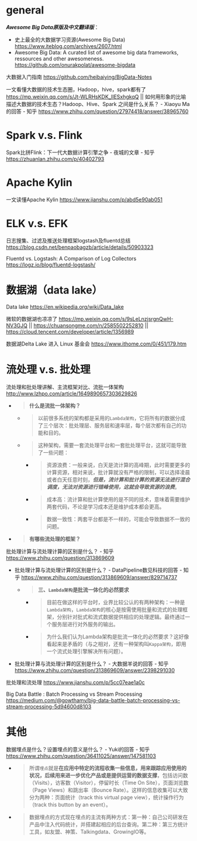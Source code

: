 
# general

***Awesome Big Data原版及中文翻译版***：
- 史上最全的大数据学习资源(Awesome Big Data) https://www.iteblog.com/archives/2607.html
- Awesome Big Data: A curated list of awesome big data frameworks, ressources and other awesomeness. https://github.com/onurakpolat/awesome-bigdata

大数据入门指南 https://github.com/heibaiying/BigData-Notes

一文看懂大数据的技术生态圈，Hadoop，hive，spark都有了 https://mp.weixin.qq.com/s/Jt-WLRHsKDK_lIESxhgkqQ || 如何用形象的比喻描述大数据的技术生态？Hadoop、Hive、Spark 之间是什么关系？ - Xiaoyu Ma的回答 - 知乎 https://www.zhihu.com/question/27974418/answer/38965760

# Spark v.s. Flink

Spark比拼Flink：下一代大数据计算引擎之争 - 夜城的文章 - 知乎 https://zhuanlan.zhihu.com/p/40402793

# Apache Kylin

一文读懂Apache Kylin https://www.jianshu.com/p/abd5e90ab051

# ELK v.s. EFK

日志搜集、过滤及推送处理框架logstash及fluentd总结 https://blog.csdn.net/benpaobagzb/article/details/50903323

Fluentd vs. Logstash: A Comparison of Log Collectors https://logz.io/blog/fluentd-logstash/

# 数据湖（data lake）

Data lake https://en.wikipedia.org/wiki/Data_lake

微软的数据湖也凉凉了 https://mp.weixin.qq.com/s/9sLeLnzjsrgnQwH-NV3GJQ || https://chuansongme.com/n/2585502252810 || https://cloud.tencent.com/developer/article/1356989

数据湖Delta Lake 进入 Linux 基金会 https://www.ithome.com/0/451/179.htm

# 流处理 v.s. 批处理

流处理和批处理讲解、主流框架对比、流批一体架构 http://www.lzhpo.com/article/1649890657303629826
- > **什么是流批一体架构？**
  * > 以前很多系统的架构都是采用的`Lambda架构`，它将所有的数据分成了三个层次：批处理层、服务层和速率层，每个层次都有自己的功能和目的。
  * > 这种架构，需要一套流处理平台和一套批处理平台，这就可能导致了一些问题：
    + > 资源浪费：一般来说，白天是流计算的高峰期，此时需要更多的计算资源，相对来说，批计算就没有严格的限制，可以选择凌晨或者白天任意时刻，***但是，流计算和批计算的资源无法进行混合调度，无法对资源进行错峰使用，这就会导致资源的浪费***。
    + > 成本高：流计算和批计算使用的是不同的技术，意味着需要维护两套代码，不论是学习成本还是维护成本都会更高。
    + > 数据一致性：两套平台都是不一样的，可能会导致数据不一致的问题。
- > **有哪些流处理的框架？**

批处理计算与流处理计算的区别是什么？ - 知乎 https://www.zhihu.com/question/313869609
- 批处理计算与流处理计算的区别是什么？ - DataPipeline数见科技的回答 - 知乎 https://www.zhihu.com/question/313869609/answer/829714737
  * > **三、`Lambda架构`是批流一体化的必然要求**
    + > 目前在做这样的平台时，业界比较公认的有两种架构：一种是`Lambda架构`，`Lambda架构`的核心是按需使用批量和流式的处理框架，分别针对批式和流式数据提供相应的处理逻辑。最终通过一个服务层进行对外服务的输出。
    + > 为什么我们认为Lambda架构是批流一体化的必然要求？这好像看起来是矛盾的（与之相对，还有一种架构叫`Kappa架构`，即用一个流式处理引擎解决所有问题）。
- 批处理计算与流处理计算的区别是什么？ - 大数据羊说的回答 - 知乎 https://www.zhihu.com/question/313869609/answer/2398291030

批处理和流处理 https://www.jianshu.com/p/5cc07eae1a0c

Big Data Battle : Batch Processing vs Stream Processing https://medium.com/@gowthamy/big-data-battle-batch-processing-vs-stream-processing-5d94600d8103

# 其他

数据埋点是什么？设置埋点的意义是什么？ - Yuki的回答 - 知乎 https://www.zhihu.com/question/36411025/answer/147581103
- > 所谓`埋点`就是**在应用中特定的流程收集一些信息，用来跟踪应用使用的状况，后续用来进一步优化产品或是提供运营的数据支撑**，包括访问数（Visits），访客数（Visitor），停留时长（Time On Site），页面浏览数（Page Views）和跳出率（Bounce Rate）。这样的信息收集可以大致分为两种：页面统计（track this virtual page view），统计操作行为（track this button by an event）。 
- > 数据埋点的方式现在埋点的主流有两种方式：第一种：自己公司研发在产品中注入代码统计，并搭建起相应的后台查询。第二种：第三方统计工具，如友盟、神策、Talkingdata、GrowingIO等。
